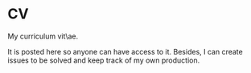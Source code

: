 CV
==

My curriculum vit\ae. 

It is posted here so anyone can have access to it. Besides, I can create issues to be solved and keep track of my own production.
